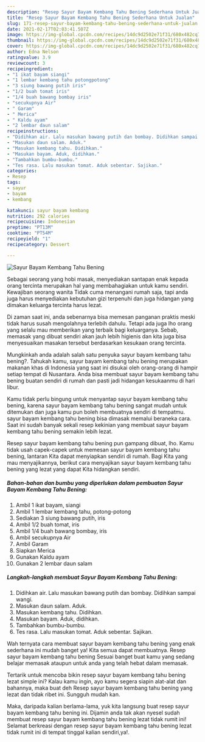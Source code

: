 ```yaml
---
description: "Resep Sayur Bayam Kembang Tahu Bening Sederhana Untuk Jualan"
title: "Resep Sayur Bayam Kembang Tahu Bening Sederhana Untuk Jualan"
slug: 171-resep-sayur-bayam-kembang-tahu-bening-sederhana-untuk-jualan
date: 2021-02-17T02:03:41.507Z
image: https://img-global.cpcdn.com/recipes/14dc9d2502e71f31/680x482cq70/sayur-bayam-kembang-tahu-bening-foto-resep-utama.jpg
thumbnail: https://img-global.cpcdn.com/recipes/14dc9d2502e71f31/680x482cq70/sayur-bayam-kembang-tahu-bening-foto-resep-utama.jpg
cover: https://img-global.cpcdn.com/recipes/14dc9d2502e71f31/680x482cq70/sayur-bayam-kembang-tahu-bening-foto-resep-utama.jpg
author: Edna Nelson
ratingvalue: 3.9
reviewcount: 3
recipeingredient:
- "1 ikat bayam siangi"
- "1 lembar kembang tahu potongpotong"
- "3 siung bawang putih iris"
- "1/2 buah tomat iris"
- "1/4 buah bawang bombay iris"
- "secukupnya Air"
- " Garam"
- " Merica"
- " Kaldu ayam"
- "2 lembar daun salam"
recipeinstructions:
- "Didihkan air. Lalu masukan bawang putih dan bombay. Didihkan sampai wangi."
- "Masukan daun salam. Aduk."
- "Masukan kembang tahu. Didihkan."
- "Masukan bayam. Aduk, didihkan."
- "Tambahkan bumbu-bumbu."
- "Tes rasa. Lalu masukan tomat. Aduk sebentar. Sajikan."
categories:
- Resep
tags:
- sayur
- bayam
- kembang

katakunci: sayur bayam kembang 
nutrition: 292 calories
recipecuisine: Indonesian
preptime: "PT13M"
cooktime: "PT54M"
recipeyield: "1"
recipecategory: Dessert

---
```



![Sayur Bayam Kembang Tahu Bening](https://img-global.cpcdn.com/recipes/14dc9d2502e71f31/680x482cq70/sayur-bayam-kembang-tahu-bening-foto-resep-utama.jpg)

Sebagai seorang yang hobi masak, menyediakan santapan enak kepada orang tercinta merupakan hal yang membahagiakan untuk kamu sendiri. Kewajiban seorang  wanita Tidak cuma menangani rumah saja, tapi anda juga harus menyediakan kebutuhan gizi terpenuhi dan juga hidangan yang dimakan keluarga tercinta harus lezat.

Di zaman  saat ini, anda sebenarnya bisa memesan panganan praktis meski tidak harus susah mengolahnya terlebih dahulu. Tetapi ada juga lho orang yang selalu mau memberikan yang terbaik bagi keluarganya. Sebab, memasak yang dibuat sendiri akan jauh lebih higienis dan kita juga bisa menyesuaikan masakan tersebut berdasarkan kesukaan orang tercinta. 



Mungkinkah anda adalah salah satu penyuka sayur bayam kembang tahu bening?. Tahukah kamu, sayur bayam kembang tahu bening merupakan makanan khas di Indonesia yang saat ini disukai oleh orang-orang di hampir setiap tempat di Nusantara. Anda bisa membuat sayur bayam kembang tahu bening buatan sendiri di rumah dan pasti jadi hidangan kesukaanmu di hari libur.

Kamu tidak perlu bingung untuk menyantap sayur bayam kembang tahu bening, karena sayur bayam kembang tahu bening sangat mudah untuk ditemukan dan juga kamu pun boleh membuatnya sendiri di tempatmu. sayur bayam kembang tahu bening bisa dimasak memalui beraneka cara. Saat ini sudah banyak sekali resep kekinian yang membuat sayur bayam kembang tahu bening semakin lebih lezat.

Resep sayur bayam kembang tahu bening pun gampang dibuat, lho. Kamu tidak usah capek-capek untuk memesan sayur bayam kembang tahu bening, lantaran Kita dapat menyiapkan sendiri di rumah. Bagi Kita yang mau menyajikannya, berikut cara menyajikan sayur bayam kembang tahu bening yang lezat yang dapat Kita hidangkan sendiri.

<!--inarticleads1-->

##### Bahan-bahan dan bumbu yang diperlukan dalam pembuatan Sayur Bayam Kembang Tahu Bening:

1. Ambil 1 ikat bayam, siangi
1. Ambil 1 lembar kembang tahu, potong-potong
1. Sediakan 3 siung bawang putih, iris
1. Ambil 1/2 buah tomat, iris
1. Ambil 1/4 buah bawang bombay, iris
1. Ambil secukupnya Air
1. Ambil  Garam
1. Siapkan  Merica
1. Gunakan  Kaldu ayam
1. Gunakan 2 lembar daun salam




<!--inarticleads2-->

##### Langkah-langkah membuat Sayur Bayam Kembang Tahu Bening:

1. Didihkan air. Lalu masukan bawang putih dan bombay. Didihkan sampai wangi.
1. Masukan daun salam. Aduk.
1. Masukan kembang tahu. Didihkan.
1. Masukan bayam. Aduk, didihkan.
1. Tambahkan bumbu-bumbu.
1. Tes rasa. Lalu masukan tomat. Aduk sebentar. Sajikan.




Wah ternyata cara membuat sayur bayam kembang tahu bening yang enak sederhana ini mudah banget ya! Kita semua dapat membuatnya. Resep sayur bayam kembang tahu bening Sesuai banget buat kamu yang sedang belajar memasak ataupun untuk anda yang telah hebat dalam memasak.

Tertarik untuk mencoba bikin resep sayur bayam kembang tahu bening lezat simple ini? Kalau kamu ingin, ayo kamu segera siapin alat-alat dan bahannya, maka buat deh Resep sayur bayam kembang tahu bening yang lezat dan tidak ribet ini. Sungguh mudah kan. 

Maka, daripada kalian berlama-lama, yuk kita langsung buat resep sayur bayam kembang tahu bening ini. Dijamin anda tak akan nyesel sudah membuat resep sayur bayam kembang tahu bening lezat tidak rumit ini! Selamat berkreasi dengan resep sayur bayam kembang tahu bening lezat tidak rumit ini di tempat tinggal kalian sendiri,ya!.

